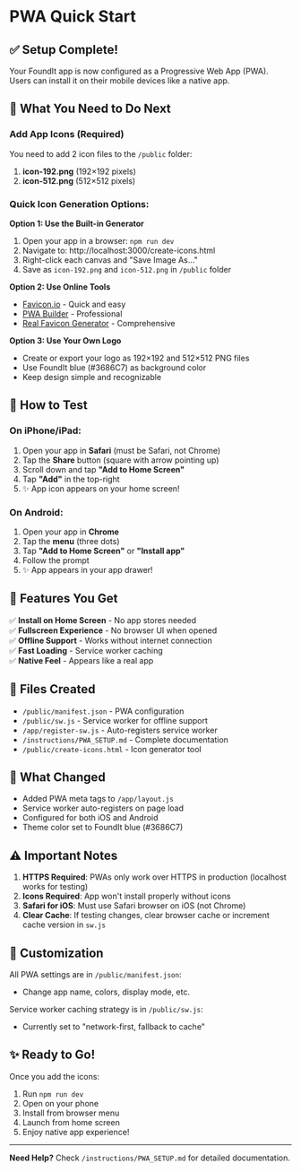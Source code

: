# PWA Quick Start

## ✅ Setup Complete!

Your FoundIt app is now configured as a Progressive Web App (PWA). Users can install it on their mobile devices like a native app.

## 🎯 What You Need to Do Next

### Add App Icons (Required)

You need to add 2 icon files to the `/public` folder:

1. **icon-192.png** (192×192 pixels)
2. **icon-512.png** (512×512 pixels)

### Quick Icon Generation Options:

**Option 1: Use the Built-in Generator**

1. Open your app in a browser: `npm run dev`
2. Navigate to: http://localhost:3000/create-icons.html
3. Right-click each canvas and "Save Image As..."
4. Save as `icon-192.png` and `icon-512.png` in `/public` folder

**Option 2: Use Online Tools**

- [Favicon.io](https://favicon.io/favicon-generator/) - Quick and easy
- [PWA Builder](https://www.pwabuilder.com/imageGenerator) - Professional
- [Real Favicon Generator](https://realfavicongenerator.net/) - Comprehensive

**Option 3: Use Your Own Logo**

- Create or export your logo as 192×192 and 512×512 PNG files
- Use FoundIt blue (#3686C7) as background color
- Keep design simple and recognizable

## 📱 How to Test

### On iPhone/iPad:

1. Open your app in **Safari** (must be Safari, not Chrome)
2. Tap the **Share** button (square with arrow pointing up)
3. Scroll down and tap **"Add to Home Screen"**
4. Tap **"Add"** in the top-right
5. ✨ App icon appears on your home screen!

### On Android:

1. Open your app in **Chrome**
2. Tap the **menu** (three dots)
3. Tap **"Add to Home Screen"** or **"Install app"**
4. Follow the prompt
5. ✨ App appears in your app drawer!

## 🚀 Features You Get

✅ **Install on Home Screen** - No app stores needed  
✅ **Fullscreen Experience** - No browser UI when opened  
✅ **Offline Support** - Works without internet connection  
✅ **Fast Loading** - Service worker caching  
✅ **Native Feel** - Appears like a real app

## 📁 Files Created

- `/public/manifest.json` - PWA configuration
- `/public/sw.js` - Service worker for offline support
- `/app/register-sw.js` - Auto-registers service worker
- `/instructions/PWA_SETUP.md` - Complete documentation
- `/public/create-icons.html` - Icon generator tool

## 🔧 What Changed

- Added PWA meta tags to `/app/layout.js`
- Service worker auto-registers on page load
- Configured for both iOS and Android
- Theme color set to FoundIt blue (#3686C7)

## ⚠️ Important Notes

1. **HTTPS Required**: PWAs only work over HTTPS in production (localhost works for testing)
2. **Icons Required**: App won't install properly without icons
3. **Safari for iOS**: Must use Safari browser on iOS (not Chrome)
4. **Clear Cache**: If testing changes, clear browser cache or increment cache version in `sw.js`

## 🎨 Customization

All PWA settings are in `/public/manifest.json`:

- Change app name, colors, display mode, etc.

Service worker caching strategy is in `/public/sw.js`:

- Currently set to "network-first, fallback to cache"

## ✨ Ready to Go!

Once you add the icons:

1. Run `npm run dev`
2. Open on your phone
3. Install from browser menu
4. Launch from home screen
5. Enjoy native app experience!

---

**Need Help?** Check `/instructions/PWA_SETUP.md` for detailed documentation.
